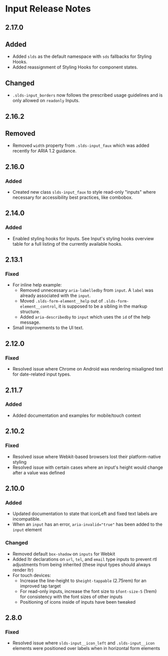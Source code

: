 <!-- Release notes authoring guidelines: http://keepachangelog.com/ -->

# Input Release Notes

<!-- ## [Unreleased] -->

## 2.17.0

## Added

- Added `slds` as the default namespace with `sds` fallbacks for Styling Hooks.
- Added reassignment of Styling Hooks for component states.

## Changed

- `.slds-input_borders` now follows the prescribed usage guidelines and is only allowed on `readonly` Inputs.

## 2.16.2

## Removed

- Removed `width` property from `.slds-input_faux` which was added recently for ARIA 1.2 guidance.

## 2.16.0

### Added

- Created new class `slds-input_faux` to style read-only "inputs" where necessary for accessibility best practices, like combobox.

## 2.14.0

### Added

- Enabled styling hooks for Inputs. See Input's styling hooks overview table for a full listing of the currently available hooks.

## 2.13.1

### Fixed

- For inline help example:
  - Removed unnecessary `aria-labelledby` from `input`. A `label` was already associated with the `input`.
  - Moved `.slds-form-element__help` out of `.slds-form-element__control`, it is supposed to be a sibling in the markup structure.
  - Added `aria-describedby` to `input` which uses the `id` of the help message.
- Small improvements to the UI text.

## 2.12.0

### Fixed

- Resolved issue where Chrome on Android was rendering misaligned text for date-related input types.

## 2.11.7

### Added

- Added documentation and examples for mobile/touch context

## 2.10.2

### Fixed

- Resolved issue where Webkit-based browsers lost their platform-native styling
- Resolved issue with certain cases where an input's height would change after a value was defined

## 2.10.0

### Added

- Updated documentation to state that iconLeft and fixed text labels are incompatible.
- When an `input` has an error, `aria-invalid="true"` has been added to the `input` element

### Changed

- Removed default `box-shadow` on `inputs` for Webkit
- Added ltr declarations on `url`, `tel`, and `email` type inputs to prevent rtl adjustments from being inherited (these input types should always render ltr)
- For touch devices:
  - Increase the line-height to `$height-tappable` (2.75rem) for an improved tap target
  - For read-only inputs, increase the font size to `$font-size-5` (1rem) for consistency with the font sizes of other inputs
  - Positioning of icons inside of inputs have been tweaked

## 2.8.0

### Fixed

- Resolved issue where `slds-input__icon_left` and `.slds-input__icon` elements were positioned over labels when in horizontal form elements
